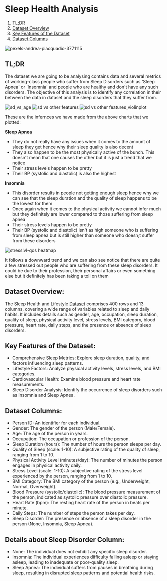 # Sleep Health Analysis

1. [TL;DR](#tldr)
2. [Dataset Overview](#dataset-overview)
3. [Key Features of the Dataset](#key-features-of-the-dataset)
4. [Dataset Columns](#dataset-columns)

![pexels-andrea-piacquadio-3771115](https://github.com/Hamza-149/sleep-health-analysis/assets/69048367/4a83f9c0-5f07-4451-8216-721489b7b353)

## TL;DR
The dataset we are going to be analysing contains data and several metrics of working-class people who suffer from Sleep Disorders such as 'Sleep Apnea' or 'Insomnia' and people who are healthy and don't have any such disorders. The objective of this analysis is to identify any correlation in their between the data in dataset and the sleep disorders that they suffer from.

![sd_vs_age](https://github.com/Hamza-149/sleep-health-analysis/assets/69048367/7d4143e4-447a-4b7d-b3db-7db9f652012b)
![sd vs other features](https://github.com/Hamza-149/sleep-health-analysis/assets/69048367/416a8f44-e4bc-4daa-bfa3-f17105ac769b)
![sd vs other features_violinplot](https://github.com/Hamza-149/sleep-health-analysis/assets/69048367/026be9ff-2a66-4d13-9949-297deb47e27f)

These are the infernces we have made from the above charts that we plotted:

**Sleep Apnea**
- They do not really have any issues when it comes to the amount of sleep they get hence why their sleep quality is also decent
- They also happen to be the most physically active of the bunch. This doesn't mean that one causes the other but it is just a trend that we notice
- Their stress levels happen to be pretty
- Their BP (systolic and diastolic) is also the highest 

**Insomnia**
- This disorder results in people not getting enough sleep hence why we can see that the sleep duration and the quality of sleep happens to be the lowest for them
- Once again when it comes to the physical activity we cannot infer much but they definitely are lower compared to those suffering from sleep apnea
- Their stress levels happen to be pretty
- Their BP (systolic and diastolic) isn't as high someone who is suffering from sleep apnea but is still higher than someone who doesn;t suffer from these disorders

![stresslvl-qos heatmap](https://github.com/Hamza-149/sleep-health-analysis/assets/69048367/5cd1d4dd-a258-4d48-a91d-fbe827b8ae0d)

It follows a downward trend and we can also see notice that there are quite a few stressed out people who are suffering from these sleep disorders. It could be due to their profession, their personal affairs or even something else but it definitely has been taking a toll on them

## Dataset Overview:
The Sleep Health and Lifestyle [Dataset](https://www.kaggle.com/datasets/uom190346a/sleep-health-and-lifestyle-dataset) comprises 400 rows and 13 columns, covering a wide range of variables related to sleep and daily habits. It includes details such as gender, age, occupation, sleep duration, quality of sleep, physical activity level, stress levels, BMI category, blood pressure, heart rate, daily steps, and the presence or absence of sleep disorders.

## Key Features of the Dataset:
- Comprehensive Sleep Metrics: Explore sleep duration, quality, and factors influencing sleep patterns.
- Lifestyle Factors: Analyze physical activity levels, stress levels, and BMI categories.
- Cardiovascular Health: Examine blood pressure and heart rate measurements.
- Sleep Disorder Analysis: Identify the occurrence of sleep disorders such as Insomnia and Sleep Apnea.

## Dataset Columns:
- Person ID: An identifier for each individual.
- Gender: The gender of the person (Male/Female).
- Age: The age of the person in years.
- Occupation: The occupation or profession of the person.
- Sleep Duration (hours): The number of hours the person sleeps per day.
- Quality of Sleep (scale: 1-10): A subjective rating of the quality of sleep, ranging from 1 to 10.
- Physical Activity Level (minutes/day): The number of minutes the person engages in physical activity daily.
- Stress Level (scale: 1-10): A subjective rating of the stress level experienced by the person, ranging from 1 to 10.
- BMI Category: The BMI category of the person (e.g., Underweight, Normal, Overweight).
- Blood Pressure (systolic/diastolic): The blood pressure measurement of the person, indicated as systolic pressure over diastolic pressure.
- Heart Rate (bpm): The resting heart rate of the person in beats per minute.
- Daily Steps: The number of steps the person takes per day.
- Sleep Disorder: The presence or absence of a sleep disorder in the person (None, Insomnia, Sleep Apnea).

## Details about Sleep Disorder Column:

- None: The individual does not exhibit any specific sleep disorder.
- Insomnia: The individual experiences difficulty falling asleep or staying asleep, leading to inadequate or poor-quality sleep.
- Sleep Apnea: The individual suffers from pauses in breathing during sleep, resulting in disrupted sleep patterns and potential health risks.
